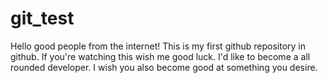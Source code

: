 # git_test
 Hello good people from the internet! This is my first github repository in github.
 If you're watching this wish me good luck. I'd like to become a all rounded developer.
 I wish you also become good at something you desire.